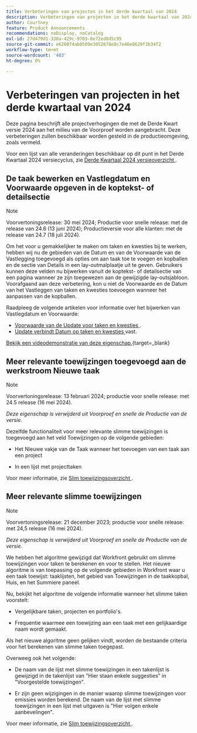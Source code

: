 ```yaml
---
title: Verbeteringen van projecten in het derde kwartaal van 2024
description: Verbeteringen van projecten in het derde kwartaal van 2024
author: Courtney
feature: Product Announcements
recommendations: noDisplay, noCatalog
exl-id: 27d479d1-338a-429c-9703-8e72ed8d5c95
source-git-commit: e620074ab0509e3052678e8c7e46e9629f3b34f2
workflow-type: tm+mt
source-wordcount: '483'
ht-degree: 0%

---
```


# Verbeteringen van projecten in het derde kwartaal van 2024

Deze pagina beschrijft alle projectverhogingen die met de Derde Kwart versie 2024 aan het milieu van de Voorproef worden aangebracht. Deze verbeteringen zullen beschikbaar worden gesteld in de productieomgeving, zoals vermeld.

Voor een lijst van alle veranderingen beschikbaar op dit punt in het Derde Kwartaal 2024 versiecyclus, zie [ Derde Kwartaal 2024 versieoverzicht ](/help/quicksilver/product-announcements/product-releases/24-q3-release-activity/24-q3-release-overview.md).


## De taak bewerken en Vastlegdatum en Voorwaarde opgeven in de koptekst- of detailsectie

>[!NOTE]
>
>Voorvertoningsrelease: 30 mei 2024; Productie voor snelle release: met de release van 24.6 (13 juni 2024); Productieversie voor alle klanten: met de release van 24.7 (18 juli 2024).

Om het voor u gemakkelijker te maken om taken en kwesties bij te werken, hebben wij nu de gebieden van de Datum en van de Voorwaarde van de Vastlegging toegevoegd als opties om aan taak toe te voegen en kopballen en de sectie van Details in een lay-outmalplaatje uit te geven. Gebruikers kunnen deze velden nu bijwerken vanuit de koptekst- of detailsectie van een pagina wanneer ze zijn toegewezen aan de gewijzigde lay-outsjabloon. Voorafgaand aan deze verbetering, kon u niet de Voorwaarde en de Datum van het Vastleggen van taken en kwesties toevoegen wanneer het aanpassen van de kopballen.

Raadpleeg de volgende artikelen voor informatie over het bijwerken van Vastlegdatum en Voorwaarde:

* [ Voorwaarde van de Update voor taken en kwesties ](/help/quicksilver/manage-work/projects/updating-work-in-a-project/update-condition-for-tasks-and-issues.md).
* [ Update verbindt Datum op taken en kwesties ](/help/quicksilver/manage-work/projects/updating-work-in-a-project/update-commit-date-on-tasks-and-issues.md) vast.

[ Bekijk een videodemonstratie van deze eigenschap.](https://video.tv.adobe.com/v/3429471/){target=_blank}

## Meer relevante toewijzingen toegevoegd aan de werkstroom Nieuwe taak

>[!NOTE]
>
>Voorvertoningsrelease: 13 februari 2024; productie voor snelle release: met 24.5 release (16 mei 2024).
>
>_Deze eigenschap is verwijderd uit Voorproef en snelle de Productie van de versie._

Dezelfde functionaliteit voor meer relevante slimme toewijzingen is toegevoegd aan het veld Toewijzingen op de volgende gebieden:

* Het Nieuwe vakje van de Taak wanneer het toevoegen van een taak aan een project

* In een lijst met projecttaken

Voor meer informatie, zie [ Slim toewijzingsoverzicht ](/help/quicksilver/manage-work/tasks/assign-tasks/smart-assignments.md).

## Meer relevante slimme toewijzingen

>[!NOTE]
>
>Voorvertoningsrelease: 21 december 2023; productie voor snelle release: met 24,5 release (16 mei 2024).
>
>_Deze eigenschap is verwijderd uit Voorproef en snelle de Productie van de versie._

We hebben het algoritme gewijzigd dat Workfront gebruikt om slimme toewijzingen voor taken te berekenen en voor te stellen. Het nieuwe algoritme is van toepassing op de volgende gebieden in Workfront waar u een taak toewijst: taaklijsten, het gebied van Toewijzingen in de taakkopbal, Huis, en het Summiere paneel.

Nu, bekijkt het algoritme de volgende informatie wanneer het slimme taken voorstelt:

* Vergelijkbare taken, projecten en portfolio&#39;s.

* Frequentie waarmee een toewijzing aan een taak met een gelijkaardige naam wordt gemaakt.

Als het nieuwe algoritme geen gelijken vindt, worden de bestaande criteria voor het berekenen van slimme taken toegepast.

Overweeg ook het volgende:

* De naam van de lijst met slimme toewijzingen in een takenlijst is gewijzigd in de takenlijst van &quot;Hier staan enkele suggesties&quot; in &quot;Voorgestelde toewijzingen&quot;.

* Er zijn geen wijzigingen in de manier waarop slimme toewijzingen voor emissies worden berekend. De naam van de lijst met slimme toewijzingen in een lijst met uitgaven is &quot;Hier volgen enkele aanbevelingen&quot;.

Voor meer informatie, zie [ Slim toewijzingsoverzicht ](/help/quicksilver/manage-work/tasks/assign-tasks/smart-assignments.md).
